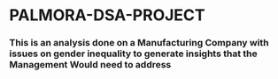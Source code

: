 # PALMORA-DSA-PROJECT
### This is an analysis done on a Manufacturing Company with issues on gender inequality to generate insights that the Management Would need to address
